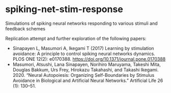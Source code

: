 # spiking-net-stim-response
Simulations of spiking neural networks responding to various stimuli and feedback schemes

Replication attempt and further exploration of the following papers:
* Sinapayen L, Masumori A, Ikegami T (2017) Learning by stimulation avoidance: A principle to control spiking neural networks dynamics. PLOS ONE 12(2): e0170388. https://doi.org/10.1371/journal.pone.0170388
* Masumori, Atsushi, Lana Sinapayen, Norihiro Maruyama, Takeshi Mita, Douglas Bakkum, Urs Frey, Hirokazu Takahashi, and Takashi Ikegami. 2020. “Neural Autopoiesis: Organizing Self-Boundaries by Stimulus Avoidance in Biological and Artificial Neural Networks.” Artificial Life 26 (1): 130–51.
